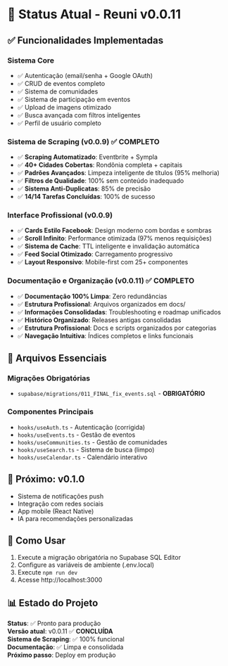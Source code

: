 # 📍 Status Atual - Reuni v0.0.11

## ✅ Funcionalidades Implementadas

### Sistema Core
- ✅ Autenticação (email/senha + Google OAuth)
- ✅ CRUD de eventos completo
- ✅ Sistema de comunidades
- ✅ Sistema de participação em eventos
- ✅ Upload de imagens otimizado
- ✅ Busca avançada com filtros inteligentes
- ✅ Perfil de usuário completo

### Sistema de Scraping (v0.0.9) ✅ COMPLETO
- ✅ **Scraping Automatizado**: Eventbrite + Sympla
- ✅ **40+ Cidades Cobertas**: Rondônia completa + capitais
- ✅ **Padrões Avançados**: Limpeza inteligente de títulos (95% melhoria)
- ✅ **Filtros de Qualidade**: 100% sem conteúdo inadequado
- ✅ **Sistema Anti-Duplicatas**: 85% de precisão
- ✅ **14/14 Tarefas Concluídas**: 100% de sucesso

### Interface Profissional (v0.0.9)
- ✅ **Cards Estilo Facebook**: Design moderno com bordas e sombras
- ✅ **Scroll Infinito**: Performance otimizada (97% menos requisições)
- ✅ **Sistema de Cache**: TTL inteligente e invalidação automática
- ✅ **Feed Social Otimizado**: Carregamento progressivo
- ✅ **Layout Responsivo**: Mobile-first com 25+ componentes

### Documentação e Organização (v0.0.11) ✅ COMPLETO
- ✅ **Documentação 100% Limpa**: Zero redundâncias
- ✅ **Estrutura Profissional**: Arquivos organizados em docs/
- ✅ **Informações Consolidadas**: Troubleshooting e roadmap unificados
- ✅ **Histórico Organizado**: Releases antigas consolidadas
- ✅ **Estrutura Profissional**: Docs e scripts organizados por categorias
- ✅ **Navegação Intuitiva**: Índices completos e links funcionais

## 🔧 Arquivos Essenciais

### Migrações Obrigatórias
- `supabase/migrations/011_FINAL_fix_events.sql` - **OBRIGATÓRIO**

### Componentes Principais
- `hooks/useAuth.ts` - Autenticação (corrigida)
- `hooks/useEvents.ts` - Gestão de eventos
- `hooks/useCommunities.ts` - Gestão de comunidades
- `hooks/useSearch.ts` - Sistema de busca (limpo)
- `hooks/useCalendar.ts` - Calendário interativo

## 🚧 Próximo: v0.1.0

- Sistema de notificações push
- Integração com redes sociais
- App mobile (React Native)
- IA para recomendações personalizadas

## 🚀 Como Usar

1. Execute a migração obrigatória no Supabase SQL Editor
2. Configure as variáveis de ambiente (.env.local)
3. Execute `npm run dev`
4. Acesse http://localhost:3000

## 📊 Estado do Projeto

**Status**: ✅ Pronto para produção  
**Versão atual**: v0.0.11 ✅ **CONCLUÍDA**  
**Sistema de Scraping**: ✅ 100% funcional  
**Documentação**: ✅ Limpa e consolidada  
**Próximo passo**: Deploy em produção